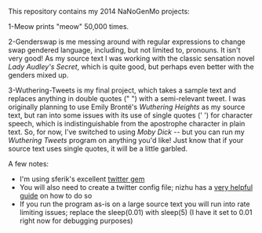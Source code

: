 This repository contains my 2014 NaNoGenMo projects:

1-Meow prints "meow" 50,000 times.

2-Genderswap is me messing around with regular expressions to change swap gendered language, including, but not limited to, pronouns. It isn't very good! As my source text I was working with the classic sensation novel _Lady Audley's Secret_, which is quite good, but perhaps even better with the genders mixed up.

3-Wuthering-Tweets is my final project, which takes a sample text and replaces anything in double quotes (" ") with a semi-relevant tweet. I was originally planning to use Emily Brontë's _Wuthering Heights_ as my source text, but ran into some issues with its use of single quotes (' ') for character speech, which is indistinguishable from the apostrophe character in plain text. So, for now, I've switched to using _Moby Dick_ -- but you can run my _Wuthering Tweets_ program on anything you'd like! Just know that if your source text uses single quotes, it will be a little garbled.

A few notes: 

* I'm using sferik's excellent [twitter gem](https://github.com/sferik/twitter)
* You will also need to create a twitter config file; nizhu has a [very helpful guide](http://nizhu.github.io/ruby-intro-site/blog/2013/08/01/accessing-the-twitter-api/) on how to do so
* If you run the program as-is on a large source text you will run into rate limiting issues; replace the sleep(0.01) with sleep(5) (I have it set to 0.01 right now for debugging purposes)